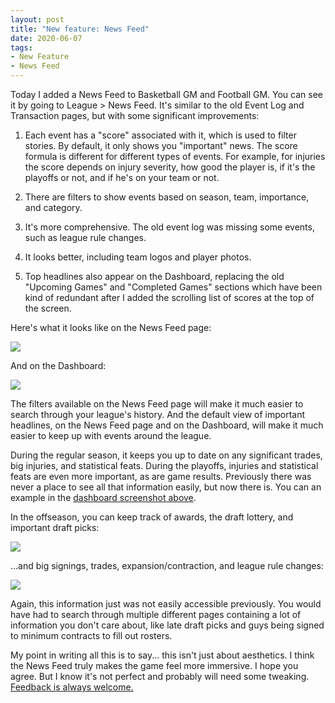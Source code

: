 ```yaml
---
layout: post
title: "New feature: News Feed"
date: 2020-06-07
tags:
- New Feature
- News Feed
---
```


Today I added a News Feed to Basketball GM and Football GM. You can see it by going to League > News Feed. It's similar to the old Event Log and Transaction pages, but with some significant improvements:

1. Each event has a "score" associated with it, which is used to filter stories. By default, it only shows you "important" news. The score formula is different for different types of events. For example, for injuries the score depends on injury severity, how good the player is, if it's the playoffs or not, and if he's on your team or not.

2. There are filters to show events based on season, team, importance, and category.

3. It's more comprehensive. The old event log was missing some events, such as league rule changes.

4. It looks better, including team logos and player photos.

5. Top headlines also appear on the Dashboard, replacing the old "Upcoming Games" and "Completed Games" sections which have been kind of redundant after I added the scrolling list of scores at the top of the screen.

<!--more-->

Here's what it looks like on the News Feed page:

<p><a href="/files/news-feed-1.png"><img src="/files/news-feed-1.png" class="img-responsive"></a></p>

And on the Dashboard:

<p><a href="/files/news-feed-2.png"><img src="/files/news-feed-2.png" class="img-responsive"></a></p>

The filters available on the News Feed page will make it much easier to search through your league's history. And the default view of important headlines, on the News Feed page and on the Dashboard, will make it much easier to keep up with events around the league.

During the regular season, it keeps you up to date on any significant trades, big injuries, and statistical feats. During the playoffs, injuries and statistical feats are even more important, as are game results. Previously there was never a place to see all that information easily, but now there is. You can an example in the <a href="/files/news-feed-2.png">dashboard screenshot above</a>.

In the offseason, you can keep track of awards, the draft lottery, and important draft picks:

<p><img src="/files/news-feed-3.png" class="img-responsive"></p>

...and big signings, trades, expansion/contraction, and league rule changes:

<p><img src="/files/news-feed-4.png" class="img-responsive"></p>

Again, this information just was not easily accessible previously. You would have had to search through multiple different pages containing a lot of information you don't care about, like late draft picks and guys being signed to minimum contracts to fill out rosters.

My point in writing all this is to say... this isn't just about aesthetics. I think the News Feed truly makes the game feel more immersive. I hope you agree. But I know it's not perfect and probably will need some tweaking. [Feedback is always welcome.](/contact/)
